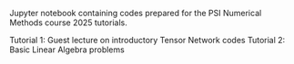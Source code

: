 Jupyter notebook containing codes prepared for the PSI Numerical Methods course 2025 tutorials.

Tutorial 1: Guest lecture on introductory Tensor Network codes
Tutorial 2: Basic Linear Algebra problems
